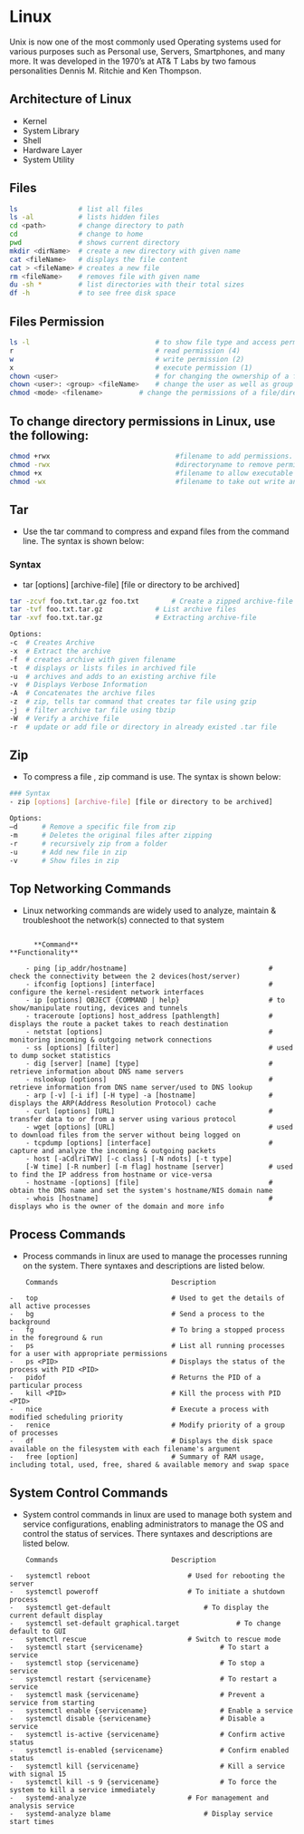 # Linux 
Unix is now one of the most commonly used Operating systems used for various purposes such as Personal use, Servers, Smartphones, and many more. It was developed in the 1970’s at AT& T Labs by two famous personalities Dennis M. Ritchie and Ken Thompson.

## Architecture of Linux
- Kernel
- System Library
- Shell
- Hardware Layer
- System Utility

## Files
```sh
ls               # list all files
ls -al           # lists hidden files
cd <path>        # change directory to path
cd               # change to home
pwd              # shows current directory
mkdir <dirName>  # create a new directory with given name
cat <fileName>   # displays the file content
cat > <fileName> # creates a new file
rm <fileName>    # removes file with given name
du -sh *         # list directories with their total sizes 
df -h            # to see free disk space

```

## Files Permission
```sh
ls -l                              	# to show file type and access permission
r                                  	# read permission (4)
w                                  	# write permission (2)
x                                  	# execute permission (1)
chown <user>                       	# for changing the ownership of a file/directory
chown <user>: <group> <fileName>   	# change the user as well as group for a file or directory
chmod <mode> <filename>			# change the permissions of a file/directory

```

## To change directory permissions in Linux, use the following:
```sh
chmod +rwx                               #filename to add permissions.
chmod -rwx                               #directoryname to remove permissions.
chmod +x                                 #filename to allow executable permissions.
chmod -wx                                #filename to take out write and executable permissions.
```
## Tar
- Use the tar command to compress and expand files from the command line. The syntax is shown below:

### Syntax
- tar [options] [archive-file] [file or directory to be archived] 

```sh
tar -zcvf foo.txt.tar.gz foo.txt		# Create a zipped archive-file
tar -tvf foo.txt.tar.gz				# List archive files
tar -xvf foo.txt.tar.gz				# Extracting archive-file

Options:
-c 	# Creates Archive 
-x 	# Extract the archive 
-f 	# creates archive with given filename 
-t 	# displays or lists files in archived file 
-u 	# archives and adds to an existing archive file 
-v 	# Displays Verbose Information 
-A 	# Concatenates the archive files 
-z 	# zip, tells tar command that creates tar file using gzip 
-j 	# filter archive tar file using tbzip 
-W 	# Verify a archive file 
-r 	# update or add file or directory in already existed .tar file
```
## Zip
- To compress a file , zip command is use. The syntax is shown below:

```sh
### Syntax
- zip [options] [archive-file] [file or directory to be archived]

Options:
–d      # Remove a specific file from zip
-m      # Deletes the original files after zipping
-r      # recursively zip from a folder
-u      # Add new file in zip
-v      # Show files in zip 
```

## Top Networking Commands
- Linux networking commands are widely used to analyze, maintain & troubleshoot the network(s) connected to that system

```

      **Command**                                                   **Functionality**
    
    - ping [ip_addr/hostname]                                   # check the connectivity between the 2 devices(host/server)
    - ifconfig [options] [interface]                            # configure the kernel-resident network interfaces
    - ip [options] OBJECT {COMMAND | help}                      # to show/manipulate routing, devices and tunnels
    - traceroute [options] host_address [pathlength]            # displays the route a packet takes to reach destination
    - netstat [options]                                         # monitoring incoming & outgoing network connections
    - ss [options] [filter]                                     # used to dump socket statistics  
    - dig [server] [name] [type]                                # retrieve information about DNS name servers
    - nslookup [options]                                        # retrieve information from DNS name server/used to DNS lookup
    - arp [-v] [-i if] [-H type] -a [hostname]                  # displays the ARP(Address Resolution Protocol) cache
    - curl [options] [URL]                                      # transfer data to or from a server using various protocol
    - wget [options] [URL]                                      # used to download files from the server without being logged on
    - tcpdump [options] [interface]                             # capture and analyze the incoming & outgoing packets
    - host [-aCdlriTWV] [-c class] [-N ndots] [-t type] 
    [-W time] [-R number] [-m flag] hostname [server]           # used to find the IP address from hostname or vice-versa
    - hostname -[options] [file]                                # obtain the DNS name and set the system's hostname/NIS domain name
    - whois [hostname]                                          # displays who is the owner of the domain and more info

```



## Process Commands
- Process commands in linux are used to manage the processes running on the system. There syntaxes and descriptions are listed below.

```
	Commands 							Description

-	top 								# Used to get the details of all active processes
- 	bg 									# Send a process to the background
-	fg 									# To bring a stopped process in the foreground & run  
-	ps 									# List all running processes for a user with appropriate permissions
-	ps <PID> 							# Displays the status of the process with PID <PID> 
-	pidof 								# Returns the PID of a particular process
-	kill <PID> 							# Kill the process with PID <PID>
-	nice 								# Execute a process with modified scheduling priority
-	renice 								# Modify priority of a group of processes
-	df 									# Displays the disk space available on the filesystem with each filename's argument
-	free [option]						# Summary of RAM usage, including total, used, free, shared & available memory and swap space
```

## System Control Commands
- System control commands in linux are used to manage both system and service configurations, enabling administrators to manage the OS and control the status of services. There syntaxes and descriptions are listed below.

```
	Commands 							Description

-	systemctl reboot 						# Used for rebooting the server
- 	systemctl poweroff 						# To initiate a shutdown process
-	systemctl get-default 						# To display the current default display  
-	systemctl set-default graphical.target 				# To change default to GUI
-	sytemctl rescue 						# Switch to rescue mode 
-	systemctl start {servicename} 					# To start a service
-	systemctl stop {servicename} 					# To stop a service
-	systemctl restart {servicename} 				# To restart a service
-	systemctl mask {servicename} 					# Prevent a service from starting 
-	systemctl enable {servicename} 					# Enable a service
-	systemctl disable {servicename}					# Disable a service
-	systemctl is-active {servicename}				# Confirm active status
-	systemctl is-enabled {servicename}				# Confirm enabled status
-	systemctl kill {servicename}					# Kill a service with signal 15
-	systemctl kill -s 9 {servicename}				# To force the system to kill a service immediately
-	systemd-analyze							# For management and analysis service
-	systemd-analyze blame						# Display service start times
```

